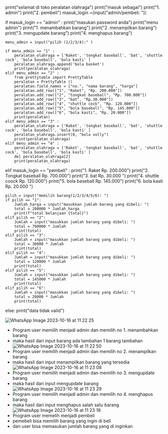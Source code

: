 print("selamat di toko peralatan olahraga")
print("masuk sebagai")
print("1. admin")
print("2. pembeli")
masuk_login =(input("admin/pembeli: "))

if masuk_login == "admin" :
    print("masukan password anda")
    print("menu admin") 
    print("1. menambahkan barang") 
    print("2. menampilkan barang")
    print("3. mengupdate barang")
    print("4. menghapus barang")
    
    menu_admin = input("pilih (1/2/3/4):" )
    
    if menu_admin == "1" :
        peralatan_olahraga = ['Raket', 'tongkat baseball', 'bat', 'shuttle cock', 'bola baseball', 'bola kasti' ]
        peralatan_olahraga.append('bola basket')
        print(peralatan_olahraga)
    elif menu_admin == "2" :
        from prettytable import PrettyTable
        peralatan = PrettyTable ()
        peralatan.field_names = ["no.", "nama barang", "harga"]
        peralatan.add_row(["1", "Raket", "Rp. 200.000"])
        peralatan.add_row(["2", "tongkat baseball", "Rp. 700.000"])
        peralatan.add_row(["3", "bat", "Rp.30.000"])
        peralatan.add_row(["4", "shuttle cock", "Rp. 120.000"])
        peralatan.add_row(["5", "bola baseball", "Rp. 145.000"])
        peralatan.add_row(["6", "bola kasti", "Rp. 20.000"])
        print(peralatan)
    elif menu_admin == "3" :
        peralatan_olahraga = ['Raket', 'tongkat baseball', 'bat', 'shuttle cock', 'bola baseball', 'bola kasti' ]
        peralatan_olahraga.insert(0, "bola volly")
        print(peralatan_olahraga)
    elif menu_admin == "4" :
        peralatan_olahraga = ['Raket', 'tongkat baseball', 'bat', 'shuttle cock', 'bola baseball', 'bola kasti' ]
        del peralatan_olahraga[2]
        print(peralatan_olahraga)
        
elif masuk_login == "pembeli" : 
    print("1. Raket                  Rp. 200.000")
    print("2. Tongkat baseball       Rp. 700.000")
    print("3. bat                    Rp. 30.000 ")
    print("4. shuttle coock          Rp. 120.000")
    print("5. bola baseball          Rp. 145.000")
    print("6. bola kasti             Rp. 20.000 ")
    
    pilih = input("memilih barang(1/2/3/4/5/6): ")
    if pilih == "1":
        Jumlah_harga = input("masukkan jumlah barang yang dibeli: ")
        total = 200000 * Jumlah_harga
        print(f"total belanjaan {total}")
    elif pilih == "2":
        Jumlah = input("masukkan jumlah barang yang dibeli: ")
        total = 700000 * Jumlah
        print(total)
    elif pilih == "3":
        Jumlah = input("masukkan jumlah barang yang dibeli: ")
        total = 30000 * Jumlah
        print(total)
    elif pilih == "4":
        Jumlah = input("masukkan jumlah barang yang dibeli: ")
        total = 120000 * Jumlah
        print(total)
    elif pilih == "5":
        Jumlah = input("masukkan jumlah barang yang dibeli: ")
        total = 145000 * Jumlah
        print(total)
    elif pilih == "6":
        Jumlah = input("masukkan jumlah barang yang dibeli: ")
        total = 20000 * Jumlah
        print(total)
else:
    print("data tidak valid")





![WhatsApp Image 2023-10-16 at 11 22 25](https://github.com/lisanafrathiloya/PRAKTIKUM_DDP_2_LISA/assets/144829981/318ebc14-2c23-48ce-82b8-41e8502cd3dc)
- Program user memilih menjadi admin dan memilih no 1. menambahkan barang
- maka hasil dari input barang ada tambahan 1 barang tambahan
![WhatsApp Image 2023-10-16 at 11 22 50](https://github.com/lisanafrathiloya/PRAKTIKUM_DDP_2_LISA/assets/144829981/e5de2413-f2a4-4ec6-a210-939bea14aa89)
- Program user memilih menjadi admin dan memilih no 2. menampilkan barang
- maka hasil dari input menampilkan barang yang tersedia
![WhatsApp Image 2023-10-16 at 11 23 08](https://github.com/lisanafrathiloya/PRAKTIKUM_DDP_2_LISA/assets/144829981/cbcb99a4-0888-4255-8648-1b3126ef66b2)
- Program user memilih menjadi admin dan memilih no 3. mengupdate barang
- maka hasil dari input mengupdate barang
![WhatsApp Image 2023-10-16 at 11 23 29](https://github.com/lisanafrathiloya/PRAKTIKUM_DDP_2_LISA/assets/144829981/5e5c0556-27ae-4883-9193-926aa465eb66)
- Program user memilih menjadi admin dan memilih no 4. menghapus barang
- maka hasil dari input menghapus salah satu barang
![WhatsApp Image 2023-10-16 at 11 23 18](https://github.com/lisanafrathiloya/PRAKTIKUM_DDP_2_LISA/assets/144829981/67320f3a-d813-448c-9000-221711963bf3)
- Program user memelih menjadi pembeli
- pemebeli bisa memilih barang yang ingin di beli
- dan user bisa memasukan jumlah barang yang di inginkan 




